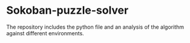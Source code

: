 # Sokoban-puzzle-solver
The repository includes the python file and an analysis of the algorithm against different environments.
